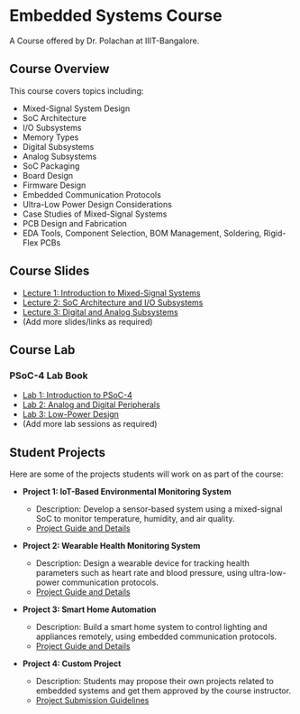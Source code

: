 # Embedded Systems Course
A Course offered by Dr. Polachan at IIIT-Bangalore.

## Course Overview
This course covers topics including:
- Mixed-Signal System Design
- SoC Architecture
- I/O Subsystems
- Memory Types
- Digital Subsystems
- Analog Subsystems
- SoC Packaging
- Board Design
- Firmware Design
- Embedded Communication Protocols
- Ultra-Low Power Design Considerations
- Case Studies of Mixed-Signal Systems
- PCB Design and Fabrication
- EDA Tools, Component Selection, BOM Management, Soldering, Rigid-Flex PCBs

## Course Slides
- [Lecture 1: Introduction to Mixed-Signal Systems](#)
- [Lecture 2: SoC Architecture and I/O Subsystems](#)
- [Lecture 3: Digital and Analog Subsystems](#)
- (Add more slides/links as required)

## Course Lab
### PSoC-4 Lab Book
- [Lab 1: Introduction to PSoC-4](#)
- [Lab 2: Analog and Digital Peripherals](#)
- [Lab 3: Low-Power Design](#)
- (Add more lab sessions as required)

## Student Projects
Here are some of the projects students will work on as part of the course:

- **Project 1: IoT-Based Environmental Monitoring System**
  - Description: Develop a sensor-based system using a mixed-signal SoC to monitor temperature, humidity, and air quality.
  - [Project Guide and Details](#)

- **Project 2: Wearable Health Monitoring System**
  - Description: Design a wearable device for tracking health parameters such as heart rate and blood pressure, using ultra-low-power communication protocols.
  - [Project Guide and Details](#)

- **Project 3: Smart Home Automation**
  - Description: Build a smart home system to control lighting and appliances remotely, using embedded communication protocols.
  - [Project Guide and Details](#)

- **Project 4: Custom Project**
  - Description: Students may propose their own projects related to embedded systems and get them approved by the course instructor.
  - [Project Submission Guidelines](#)
